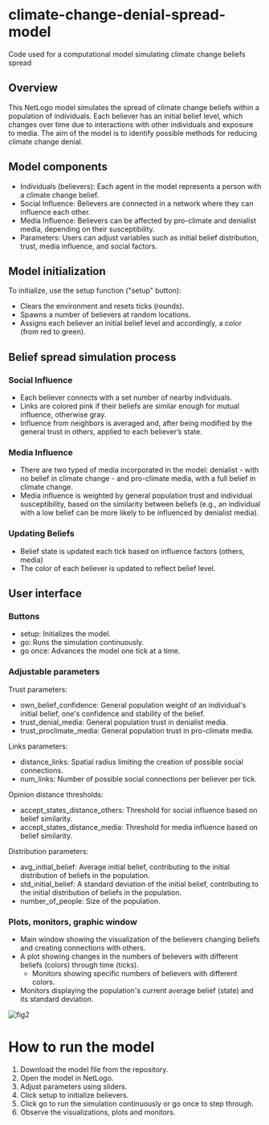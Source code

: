 # climate-change-denial-spread-model
Code used for a computational model simulating climate change beliefs spread

## Overview
This NetLogo model simulates the spread of climate change beliefs within a population of individuals. Each believer has an initial belief level, which changes over time due to interactions with other individuals and exposure to media. The aim of the model is to identify possible methods for reducing climate change denial.

## Model components
- Individuals (believers): Each agent in the model represents a person with a climate change belief.
- Social Influence: Believers are connected in a network where they can influence each other.
- Media Influence: Believers can be affected by pro-climate and denialist media, depending on their susceptibility.
- Parameters: Users can adjust variables such as initial belief distribution, trust, media influence, and social factors.

## Model initialization
To initialize, use the setup function ("setup" button):
- Clears the environment and resets ticks (rounds).
- Spawns a number of believers at random locations.
- Assigns each believer an initial belief level and accordingly, a color (from red to green).

## Belief spread simulation process
### Social Influence
- Each believer connects with a set number of nearby individuals.
- Links are colored pink if their beliefs are similar enough for mutual influence, otherwise gray.
- Influence from neighbors is averaged and, after being modified by the general trust in others, applied to each believer’s state.

### Media Influence
- There are two typed of media incorporated in the model: denialist - with no belief in climate change - and pro-climate media, with a full belief in climate change.
- Media influence is weighted by general population trust and individual susceptibility, based on the similarity between beliefs (e.g., an individual with a low belief can be more likely to be influenced by denialist media).

### Updating Beliefs
- Belief state is updated each tick based on influence factors (others, media)
- The color of each believer is updated to reflect belief level.

## User interface
### Buttons
- setup: Initializes the model.
- go: Runs the simulation continuously.
- go once: Advances the model one tick at a time.

### Adjustable parameters
Trust parameters:
- own_belief_confidence: General population weight of an individual's initial belief, one's confidence and stability of the belief.
- trust_denial_media: General population trust in denialist media.
- trust_proclimate_media: General population trust in pro-climate media.

Links parameters:
- distance_links: Spatial radius limiting the creation of possible social connections.
- num_links: Number of possible social connections per believer per tick.

Opinion distance thresholds:
- accept_states_distance_others: Threshold for social influence based on belief similarity.
- accept_states_distance_media: Threshold for media influence based on belief similarity.

Distribution parameters:
- avg_initial_belief: Average initial belief, contributing to the initial distribution of beliefs in the population.
- std_initial_belief: A standard deviation of the initial belief, contributing to the initial distribution of beliefs in the population.
- number_of_people: Size of the population.

### Plots, monitors, graphic window
- Main window showing the visualization of the believers changing beliefs and creating connections with others.
- A plot showing changes in the numbers of believers with different beliefs (colors) through time (ticks).
    - Monitors showing specific numbers of believers with different colors.
- Monitors displaying the population's current average belief (state) and its standard deviation. 

![fig2](https://github.com/user-attachments/assets/7d0c0a04-e670-4c75-be82-c885a5bb4c9f)


# How to run the model
1. Download the model file from the repository.
2. Open the model in NetLogo.
3. Adjust parameters using sliders.
4. Click setup to initialize believers.
5. Click go to run the simulation continuously or go once to step through.
6. Observe the visualizations, plots and monitors.
